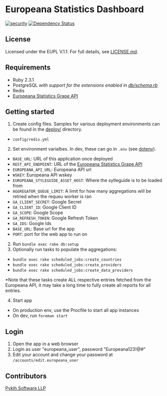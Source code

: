 
# Europeana Statistics Dashboard

[![security](https://hakiri.io/github/europeana/europeana-statistics-dashboard/master.svg)](https://hakiri.io/github/europeana/europeana-statistics-dashboard/master) [![Dependency Status](https://gemnasium.com/europeana/europeana-statistics-dashboard.svg)](https://gemnasium.com/europeana/europeana-statistics-dashboard)

## License

Licensed under the EUPL V.1.1. For full details, see [LICENSE.md](LICENSE.md).

## Requirements

* Ruby 2.3.1
* PostgreSQL *with support for the extensions enabled in [db/schema.rb](db/schema.rb)*
* Redis
* [Europeana Statistics Grape API][1]

## Getting started

1. Create config files. Samples for various deployment environments can be
  found in the [deploy/](deploy/) directory.
  * `config/redis.yml`
2. Set environment varialbes. In dev, these can go in `.env` (see [dotenv][2]).
  * `BASE_URL`: URL of this application once deployed
  * `REST_API_ENDPOINT`: URL of the [Europeana Statistics Grape API][1]
  * `EUROPEANA_API_URL`: Europeana API url
  * `WSKEY`: Europeana API wskey
  * `EUROPEANA_STYLEGUIDE_ASSET_HOST`: Where the sytleguide is to be loaded from
  * `AGGREGATOR_QUEUE_LIMIT`: A limit for how many aggregations will be retried when the requeu worker is ran
  * `GA_CLIENT_SECRET`: Google Secret
  * `GA_CLIENT_ID`: Google Client ID
  * `GA_SCOPE`: Google Scope
  * `GA_REFRESH_TOKEN`: Google Refresh Token
  * `GA_IDS`: Google Ids
  * `BASE_URL`: Base url for the app
  * `PORT`: port for the web app to run on
2. Run `bundle exec rake db:setup`
3. Optionally run tasks to populate the aggregations:
  * `bundle exec rake scheduled_jobs:create_countries`
  * `bundle exec rake scheduled_jobs:create_providers`
  * `bundle exec rake scheduled_jobs:create_data_providers`
  
  *Note that these tasks create ALL respective entries fetched from the Europeana API,
  it may take a long time to fully create all reports for all entries.
  
4. Start app
  * On production env, use the Procfile to start all app instances
  * On dev, run `foreman start`

## Login

1. Open the app in a web browser
2. Login as user "europeana_user", password "Europeana123!@#"
3. Edit your account and change your password at `/accounts/edit.europeana_user`


## Contributors
[Pykih Software LLP](https://pykih.com/)

[1]: https://github.com/europeana/europeana-statistics-grape
[2]: https://github.com/bkeepers/dotenv


